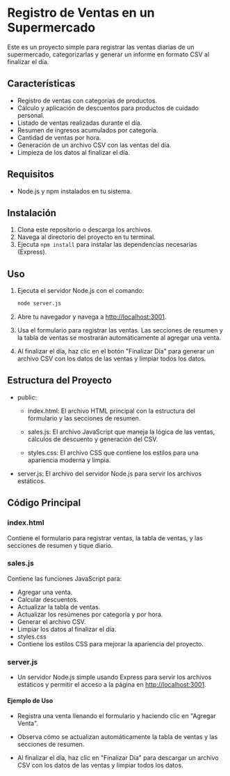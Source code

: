 # Registro de Ventas en un Supermercado

Este es un proyecto simple para registrar las ventas diarias de un supermercado, categorizarlas y generar un informe en formato CSV al finalizar el día.

## Características

- Registro de ventas con categorías de productos.
- Cálculo y aplicación de descuentos para productos de cuidado personal.
- Listado de ventas realizadas durante el día.
- Resumen de ingresos acumulados por categoría.
- Cantidad de ventas por hora.
- Generación de un archivo CSV con las ventas del día.
- Limpieza de los datos al finalizar el día.

## Requisitos

- Node.js y npm instalados en tu sistema.

## Instalación

1. Clona este repositorio o descarga los archivos.
2. Navega al directorio del proyecto en tu terminal.
3. Ejecuta `npm install` para instalar las dependencias necesarias (Express).

## Uso

1. Ejecuta el servidor Node.js con el comando:

   ```bash
   node server.js
   ```

2. Abre tu navegador y navega a <http://localhost:3001>.

3. Usa el formulario para registrar las ventas. Las secciones de resumen y la tabla de ventas se mostrarán automáticamente al agregar una venta.

4. Al finalizar el día, haz clic en el botón "Finalizar Día" para generar un archivo CSV con los datos de las ventas y limpiar todos los datos.

## Estructura del Proyecto

- public:

  - index.html: El archivo HTML principal con la estructura del formulario y las secciones de resumen.

  - sales.js: El archivo JavaScript que maneja la lógica de las ventas, cálculos de descuento y generación del CSV.

  - styles.css: El archivo CSS que contiene los estilos para una apariencia moderna y limpia.

- server.js: El archivo del servidor Node.js para servir los archivos estáticos.

## Código Principal

### index.html

Contiene el formulario para registrar ventas, la tabla de ventas, y las secciones de resumen y tique diario.

### sales.js

Contiene las funciones JavaScript para:

- Agregar una venta.
- Calcular descuentos.
- Actualizar la tabla de ventas.
- Actualizar los resúmenes por categoría y por hora.
- Generar el archivo CSV.
- Limpiar los datos al finalizar el día.
- styles.css
- Contiene los estilos CSS para mejorar la apariencia del proyecto.

### server.js

- Un servidor Node.js simple usando Express para servir los archivos estáticos y permitir el acceso a la página en <http://localhost:3001>.

#### Ejemplo de Uso

- Registra una venta llenando el formulario y haciendo clic en "Agregar Venta".

- Observa cómo se actualizan automáticamente la tabla de ventas y las secciones de resumen.

- Al finalizar el día, haz clic en "Finalizar Día" para descargar un archivo CSV con los datos de las ventas y limpiar todos los datos.

